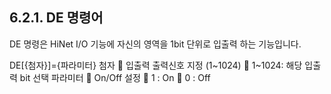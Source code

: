 ﻿## 6.2.1. DE 명령어

DE 명령은 HiNet I/O 기능에 자신의 영역을 1bit 단위로 입출력 하는 기능입니다.  

DE[{첨자}]={파라미터}
첨자		입출력 출력신호 지정 (1~1024)
	1~1024: 해당 입출력 bit 선택
파라미터		On/Off 설정
	1 : On
	0 : Off
